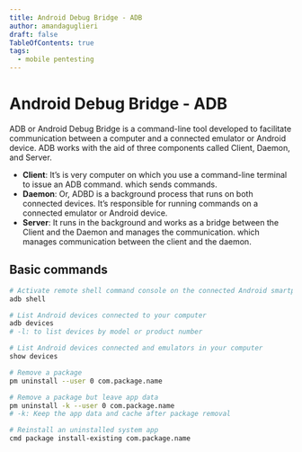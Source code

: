 ```yaml
---
title: Android Debug Bridge - ADB 
author: amandaguglieri
draft: false
TableOfContents: true
tags:
  - mobile pentesting 
---
```


# Android Debug Bridge - ADB

ADB or Android Debug Bridge is a command-line tool developed to facilitate communication between a computer and a connected emulator or Android device. ADB works with the aid of three components called Client, Daemon, and Server.

- **Client**: It’s is very computer on which you use a command-line terminal to issue an ADB command. which sends commands.
- **Daemon**: Or, ADBD is a background process that runs on both connected devices. It’s responsible for running commands on a connected emulator or Android device.
- **Server**: It runs in the background and works as a bridge between the Client and the Daemon and manages the communication. which manages communication between the client and the daemon.


## Basic commands


```bash
# Activate remote shell command console on the connected Android smartphone or tablet.
adb shell

# List Android devices connected to your computer
adb devices
# -l: to list devices by model or product number

# List Android devices connected and emulators in your computer
show devices

# Remove a package
pm uninstall --user 0 com.package.name

# Remove a package but leave app data 
pm uninstall -k --user 0 com.package.name
# -k: Keep the app data and cache after package removal

# Reinstall an uninstalled system app
cmd package install-existing com.package.name
```